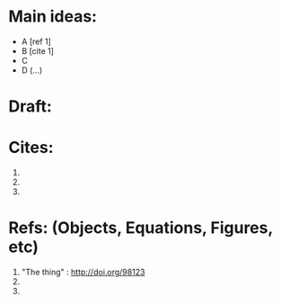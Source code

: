 # Main ideas:
- A [ref 1]
- B [cite 1]
- C
- D (...) <!-- Means, fill later -->

# Draft:



# Cites:

1.
2.
3.

# Refs: (Objects, Equations, Figures, etc)

1. "The thing" : http://doi.org/98123
2.
3.